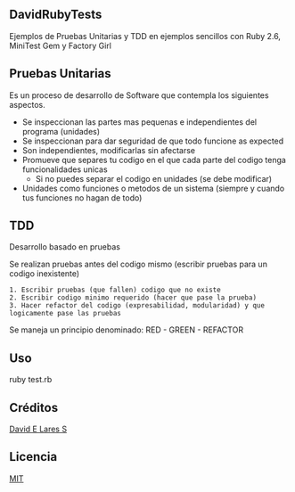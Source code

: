 ## DavidRubyTests

Ejemplos de Pruebas Unitarias y TDD en ejemplos sencillos con Ruby 2.6, MiniTest Gem y Factory Girl

## Pruebas Unitarias

Es un proceso de desarrollo de Software que contempla los siguientes aspectos.

 - Se inspeccionan las partes mas pequenas e independientes del programa (unidades)
 - Se inspeccionan para dar seguridad de que todo funcione as expected
 - Son independientes, modificarlas sin afectarse
 - Promueve que separes tu codigo en el que cada parte del codigo tenga funcionalidades unicas
    * Si no puedes separar el codigo en unidades (se debe modificar)
 - Unidades como funciones o metodos de un sistema (siempre y cuando tus funciones no hagan de todo)

## TDD

Desarrollo basado en pruebas

  Se realizan pruebas antes del codigo mismo (escribir pruebas para un codigo inexistente)

    1. Escribir pruebas (que fallen) codigo que no existe
    2. Escribir codigo minimo requerido (hacer que pase la prueba)
    3. Hacer refactor del codigo (expresabilidad, modularidad) y que logicamente pase las pruebas

  Se maneja un principio denominado: RED - GREEN - REFACTOR

## Uso

  ruby test.rb

## Créditos
[David E Lares S](https://davidlares.com)

## Licencia
[MIT](https://opensource.org/licenses/MIT)
